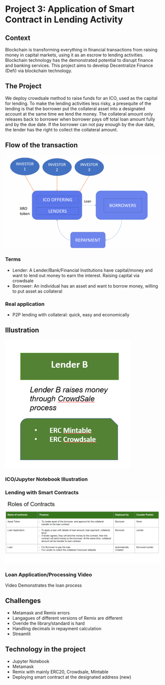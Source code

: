 # Project 3: Application of Smart Contract in Lending Activity

## Context

Blockchain is transforming everything in financial transactions from raising money in capital markets, using it as an escrow to lending activities. Blockchain technology has the demonstrated potential to disrupt finance and banking services. This project aims to develop Decentralize Finance (Defi) via blockchain technology. 

## The Project

We deploy crowdsale method to raise funds for an ICO, used as the capital for lending. To make the lending activities less risky, a presequite of the lending is that the borrower put the collateral asset into a designated account at the same time we lend the money. The collateral amount only releases back to borrower when borrower pays off total loan amount fully and by the due date. If the borrower can not pay enough by the due date, the lender has the right to collect the collateral amount. 


## Flow of the transaction 

![alt=""](Resources/nimai/loan.png)


### Terms 
- Lender: A Lender/Bank/Financial Institutions have capital/money and want to lend out money to earn the interest. Raising capital via crowdsale
- Borrower: An individual has an asset and want to borrow money, willing to put asset as collateral

### Real application
- P2P lending with collateral: quick, easy and economically 

## Illustration
![alt=""](Resources/nimai/lender.png)

### ICO/Jupyter Notebook Illustration

### Lending with Smart Contracts 
![alt=""](Resources/nimai/borrower.png)

### Loan Application/Processing Video
Video Demonstrates the loan process

## Challenges

- Metamask and Remix errors 
- Langagues of different versions of Remix are different
- Overide the library/standard is hard
- Handling decimals in repayment calculation
- Streamlit


## Technology in the project
- Jupyter Notebook
- Metamask
- Remix with mainly ERC20, Crowdsale, Mintable
- Deploying smart contract at the designated address (new)